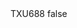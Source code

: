 <?xml version="1.0" encoding="UTF-8"?>
<CustomMetadata xmlns="http://soap.sforce.com/2006/04/metadata">
    <label>TXU688</label>
    <protected>false</protected>
</CustomMetadata>
